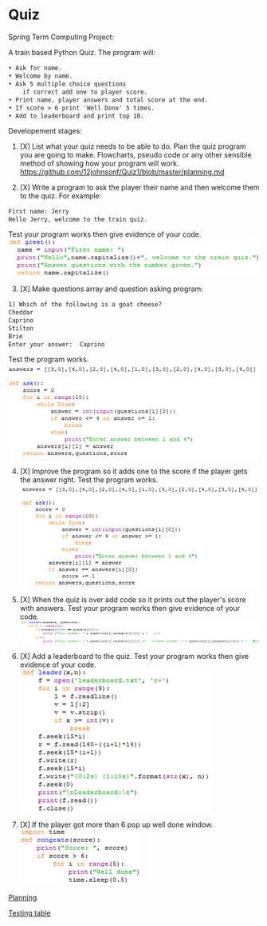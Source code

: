 # Quiz
Spring Term Computing Project:

A train based Python Quiz.
The program will:

    • Ask for name.
    • Welcome by name.
    • Ask 5 multiple choice questions
        if correct add one to player score.
    • Print name, player answers and total score at the end.
    • If score > 6 print 'Well Done' 5 times.
    • Add to leaderboard and print top 10.

Developement stages:

1. [X] List what your quiz needs to be able to do. Plan the quiz program you are going to make. Flowcharts, pseudo code or any other sensible method of showing how your program will work.  
    https://github.com/12johnsonf/Quiz1/blob/master/planning.md

2. [X] Write a program to ask the player their name and then welcome them to the quiz. For example: 
  ```
  First name: Jerry
  Hello Jerry, welcome to the train quiz.
  ```
  Test your program works then give evidence of your code.
    ![alt text](https://raw.githubusercontent.com/12johnsonf/Quiz1/master/screenshots/code/stage%202.png "Stage 2")

3. [X] Make questions array and question asking program:
  ```
  1) Which of the following is a goat cheese?
  Cheddar 
  Caprino 
  Stilton 
  Brie 
  Enter your answer:  Caprino
  ```
  Test the program works.   
    ![alt text](https://raw.githubusercontent.com/12johnsonf/Quiz1/master/screenshots/code/stage%203.png "Stage 3")
  
4. [X] Improve the program so it adds one to the score if the player gets the answer right. Test the program works.
    ![alt text](https://raw.githubusercontent.com/12johnsonf/Quiz1/master/screenshots/code/stage%204.png "Stage 4")

5. [X] When the quiz is over add code so it prints out the player's score with answers. Test your program works then give evidence of your code.
    ![alt text](https://raw.githubusercontent.com/12johnsonf/Quiz1/master/screenshots/code/stage%205.png "Stage 5")

6. [X] Add a leaderboard to the quiz. Test your program works then give evidence of your code.
    ![alt text](https://raw.githubusercontent.com/12johnsonf/Quiz1/master/screenshots/code/stage%206.png "Stage 6")

7. [X] If the player got more than 6 pop up well done window.       
    ![alt text](https://raw.githubusercontent.com/12johnsonf/Quiz1/master/screenshots/code/stage%207.png "Stage 7")


[Planning](https://github.com/12johnsonf/Quiz1/blob/master/planning.md)

[Testing table](https://github.com/12johnsonf/Quiz1/blob/master/testing.md)
